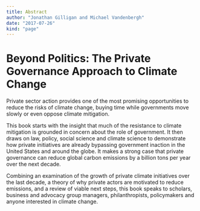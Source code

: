 ```yaml
---
title: Abstract
author: "Jonathan Gilligan and Michael Vandenbergh"
date: "2017-07-26"
kind: "page"
---
```

# Beyond Politics: The Private Governance Approach to Climate Change

Private sector action provides one of the most promising opportunities to reduce
the risks of climate change, buying time while governments move slowly or even
oppose climate mitigation.

This book starts with the insight that much of the resistance to climate mitigation is
grounded in concern about the role of government.
It then draws on law, policy, social science and climate science
to demonstrate how private initiatives are already bypassing government inaction
in the United States and around the globe.
It makes a strong case that private governance can reduce global carbon
emissions by a billion tons per year over the next decade.

Combining an examination of the growth of private climate initiatives over the
last decade, a theory of why private actors are motivated to reduce emissions,
and a review of viable next steps, this book speaks to scholars, business and
advocacy group managers, philanthropists, policymakers and anyone interested in
climate change.
